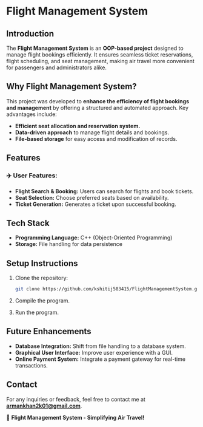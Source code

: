 # Flight Management System

## Introduction

The **Flight Management System** is an **OOP-based project** designed to manage flight bookings efficiently. It ensures seamless ticket reservations, flight scheduling, and seat management, making air travel more convenient for passengers and administrators alike.

## Why Flight Management System?

This project was developed to **enhance the efficiency of flight bookings and management** by offering a structured and automated approach. Key advantages include:

- **Efficient seat allocation and reservation system.**
- **Data-driven approach** to manage flight details and bookings.
- **File-based storage** for easy access and modification of records.

## Features

### ✈️ User Features:

- **Flight Search & Booking:** Users can search for flights and book tickets.
- **Seat Selection:** Choose preferred seats based on availability.
- **Ticket Generation:** Generates a ticket upon successful booking.

## Tech Stack

- **Programming Language:** C++ (Object-Oriented Programming)
- **Storage:** File handling for data persistence

## Setup Instructions

1. Clone the repository:
   ```sh
   git clone https://github.com/kshitij583415/FlightManagementSystem.git
   ```
2. Compile the program.
  
3. Run the program.
  

## Future Enhancements

- **Database Integration:** Shift from file handling to a database system.
- **Graphical User Interface:** Improve user experience with a GUI.
- **Online Payment System:** Integrate a payment gateway for real-time transactions.

## Contact

For any inquiries or feedback, feel free to contact me at **armankhan2k01@gmail.com**.

🚀 **Flight Management System - Simplifying Air Travel!**


